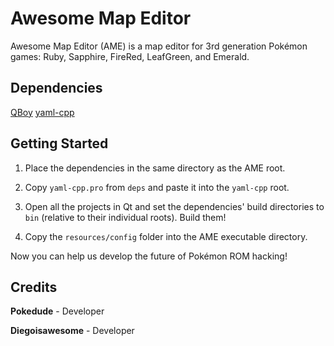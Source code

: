 # Awesome Map Editor
Awesome Map Editor (AME) is a map editor for 3rd generation Pokémon games: Ruby, Sapphire, FireRed, LeafGreen, and Emerald.

## Dependencies
[QBoy](https://github.com/pokedude9/QBoy)
[yaml-cpp](https://github.com/jbeder/yaml-cpp)

## Getting Started
1. Place the dependencies in the same directory as the AME root. 

2. Copy `yaml-cpp.pro` from `deps` and paste it into the `yaml-cpp` root.

3. Open all the projects in Qt and set the dependencies' build directories to `bin` (relative to their individual roots). Build them!

4. Copy the `resources/config` folder into the AME executable directory.

Now you can help us develop the future of Pokémon ROM hacking!

## Credits
**Pokedude** - Developer

**Diegoisawesome** - Developer
